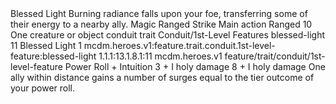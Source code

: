 <ability>
  <name>Blessed Light</name>
  <flavor>Burning radiance falls upon your foe, transferring some of their energy to a nearby ally.</flavor>
  <keywords>
    <keyword>Magic</keyword>
    <keyword>Ranged</keyword>
    <keyword>Strike</keyword>
  </keywords>
  <type>Main action</type>
  <distance>Ranged 10</distance>
  <target>One creature or object</target>
  <metadata>
    <class>conduit</class>
    <feature_type>trait</feature_type>
    <file_dpath>Conduit/1st-Level Features</file_dpath>
    <item_id>blessed-light</item_id>
    <item_index>11</item_index>
    <item_name>Blessed Light</item_name>
    <level>1</level>
    <scc>mcdm.heroes.v1:feature.trait.conduit.1st-level-feature:blessed-light</scc>
    <scdc>1.1.1:13.1.8.1:11</scdc>
    <source>mcdm.heroes.v1</source>
    <type>feature/trait/conduit/1st-level-feature</type>
  </metadata>
  <effects>
    <effect type="roll">
      <roll>Power Roll + Intuition</roll>
      <t1>3 + I holy damage</t1>
      <t3>8 + I holy damage</t3>
    </effect>
    <effect type="mundane">One ally within distance gains a number of surges equal to the tier outcome of your power roll.</effect>
  </effects>
</ability>
